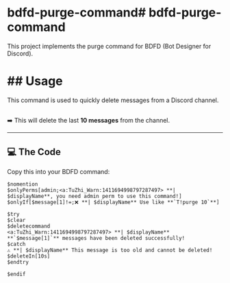 # bdfd-purge-command# bdfd-purge-command

This project implements the purge command for BDFD (Bot Designer for Discord).

# ## Usage

This command is used to quickly delete messages from a Discord channel.

##




➡️ This will delete the last **10 messages** from the channel.  

---

## 💻 The Code
Copy this into your BDFD command:

```bdfd
$nomention
$onlyPerms[admin;<a:TuZhi_Warn:1411694998797287497> **| $displayName**, you need admin perm to use this command!]
$onlyIf[$message[1]!=;❌ **| $displayName** Use like **`T!purge 10`**]

$try
$clear 
$deletecommand
<a:TuZhi_Warn:1411694998797287497> **| $displayName** **`$message[1]`** messages have been deleted successfully!
$catch
⚠️ **| $displayName** This message is too old and cannot be deleted!
$deleteIn[10s]
$endtry

$endif
